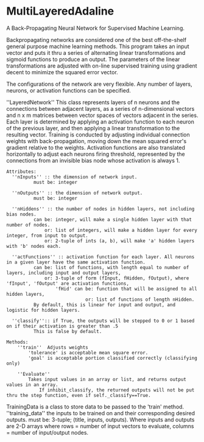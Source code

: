 # MultiLayeredAdaline
A Back-Propagating Neural Network for Supervised Machine Learning.

Backpropagating networks are considered one of the best off-the-shelf general purpose machine learning methods. This program takes an input vector and puts it thru a series of alternating linear transformations and sigmoid functions to produce an output. The parameters of the linear transformations are adjusted with on-line supervised training using gradient decent to minimize the squared error vector.

The configurations of the network are very flexible. Any number of layers, neurons, or activation functions can be specified.

''LayeredNetwork''
    This class represents layers of n neurons and the connections between adjacent layers,
            as a series of n-dimensional vectors and n x m matrices between vector spaces of vectors adjacent in the series.
        Each layer is determined by applying an activation function to each neuron of the previous layer,
            and then applying a linear transformation to the resulting vector.
        Training is conducted by adjusting individual connection weights with back-propagation,
            moving down the mean squared error's gradient relative to the weights.
            Activation functions are also translated horizontally to adjust each neurons firing threshold,
                represented by the connections from an invisible bias node whose activation is always 1.
     
    Attributes:
      ''nInputs'' :: the dimension of network input.
              must be: integer

      ''nOutputs'' :: the dimension of network output.
              must be: integer

      ''nHiddens'' :: the number of nodes in hidden layers, not including bias nodes.
              can be: integer, will make a single hidden layer with that number of nodes.
                  or: list of integers, will make a hidden layer for every integer, from input to output.
                  or: 2-tuple of ints (a, b), will make 'a' hidden layers with 'b' nodes each.

      ''actFunctions'' :: activation function for each layer. All neurons in a given layer have the same activation function.
              can be: list of functions, with length equal to number of layers, including input and output layers,
                  or: 3-tuple of form (fInput, fHidden, fOutput), where 'fInput', 'fOutput' are activation functions,
                      'fHid' can be: function that will be assigned to all hidden layers,
                                 or: list of functions of length nHidden.
              By default, this is linear for input and output, and logistic for hidden layers.

      ''classify'':: if True, the outputs will be stepped to 0 or 1 based on if their activation is greater than .5
              This is false by default.
              
    Methods:
        ''train''  Adjusts weights
            'tolerance' is acceptable mean square error.
            'goal' is acceptable portion classified correctly (classifying only)
            
        ''Evaluate''
            Takes input values in an array or list, and returns output values in an array.
                If inhibit_classify, the returned outputs will not be put thru the step function, even if self._classify==True.

 TrainingData is a class to store data to be passed to the 'train' method.
     ''training_data'' the inputs to be trained on and their corresponding desired outputs.
           must be: 3-tuple; (title, inputs, outputs).
                  Where inputs and outputs are 2-D arrays where
                        rows = number of input vectors to evaluate,
                        columns = number of input/output nodes.

